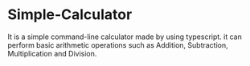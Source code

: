 # Simple-Calculator
It is a simple command-line calculator made by using typescript. it can perform basic arithmetic operations such as Addition, Subtraction, Multiplication and Division.
